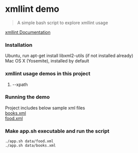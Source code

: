 # xmllint demo

> A simple bash script to explore xmllint usage

[xmllint Documentation](http://www.xmlsoft.org/xmllint.html)<br />

### Installation
Ubuntu, run apt-get install libxml2-utils (if not installed already)<br />
Mac OS X (Yosemite), installed by default

### xmllint usage demos in this project
1. --xpath

### Running the demo

Project includes below sample xml files<br/>
[books.xml](data/books.xml)<br/>
[food.xml](data/food.xml)<br/>

### Make app.sh executable and run the script
    ./app.sh data/food.xml
    ./app.sh data/books.xml